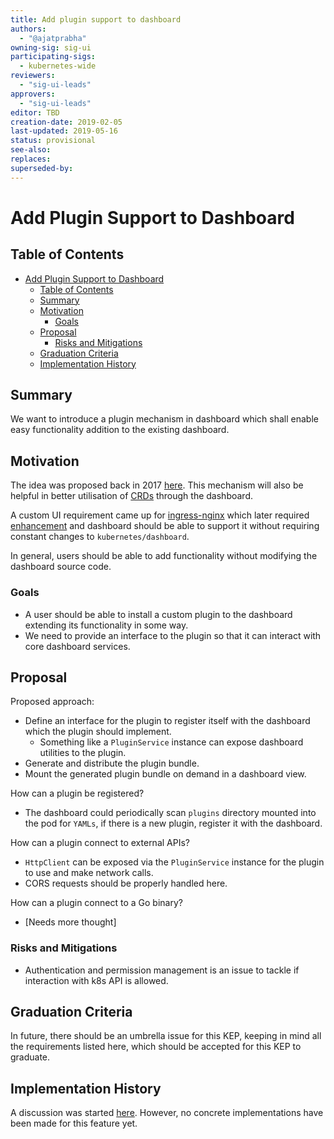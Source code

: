 ```yaml
---
title: Add plugin support to dashboard
authors:
  - "@ajatprabha"
owning-sig: sig-ui
participating-sigs:
  - kubernetes-wide
reviewers:
  - "sig-ui-leads"
approvers:
  - "sig-ui-leads"
editor: TBD
creation-date: 2019-02-05
last-updated: 2019-05-16
status: provisional
see-also:
replaces:
superseded-by:
---
```


# Add Plugin Support to Dashboard

## Table of Contents

- [Add Plugin Support to Dashboard](#add-plugin-support-to-dashboard)
  - [Table of Contents](#table-of-contents)
  - [Summary](#summary)
  - [Motivation](#motivation)
    - [Goals](#goals)
  - [Proposal](#proposal)
    - [Risks and Mitigations](#risks-and-mitigations)
  - [Graduation Criteria](#graduation-criteria)
  - [Implementation History](#implementation-history)

## Summary

<!-- The `Summary` section is incredibly important for producing high quality user focused documentation such as release notes or a development road map.
It should be possible to collect this information before implementation begins in order to avoid requiring implementors to split their attention between writing release notes and implementing the feature itself.
KEP editors, SIG Docs, and SIG PM should help to ensure that the tone and content of the `Summary` section is useful for a wide audience.

A good summary is probably at least a paragraph in length. -->

We want to introduce a plugin mechanism in dashboard which shall enable easy functionality addition to the existing dashboard. 

## Motivation

<!-- This section is for explicitly listing the motivation, goals and non-goals of this KEP.
Describe why the change is important and the benefits to users.
The motivation section can optionally provide links to [experience reports][] to demonstrate the interest in a KEP within the wider Kubernetes community.

[experience reports]: https://github.com/golang/go/wiki/ExperienceReports -->

The idea was proposed back in 2017 [here](https://github.com/kubernetes/dashboard/issues/1832). This mechanism will also be helpful in better utilisation of [CRDs](https://kubernetes.io/docs/concepts/extend-kubernetes/api-extension/custom-resources/#customresourcedefinitions) through the dashboard.

A custom UI requirement came up for [ingress-nginx](https://github.com/kubernetes/ingress-nginx/issues/109) which later required [enhancement](https://github.com/kubernetes/ingress-nginx/issues/2480) and dashboard should be able to support it without requiring constant changes to `kubernetes/dashboard`.

In general, users should be able to add functionality without modifying the dashboard source code.

### Goals

<!-- List the specific goals of the KEP.
How will we know that this has succeeded? -->

- A user should be able to install a custom plugin to the dashboard extending its functionality in some way.
- We need to provide an interface to the plugin so that it can interact with core dashboard services.

<!-- ### Non-Goals -->

<!-- What is out of scope for his KEP?
Listing non-goals helps to focus discussion and make progress. -->

## Proposal

<!-- This is where we get down to the nitty gritty of what the proposal actually is. -->

Proposed approach:
- Define an interface for the plugin to register itself with the dashboard which the plugin should implement.
  - Something like a `PluginService` instance can expose dashboard utilities to the plugin.
- Generate and distribute the plugin bundle.
- Mount the generated plugin bundle on demand in a dashboard view.

How can a plugin be registered?
  - The dashboard could periodically scan `plugins` directory mounted into the pod for `YAMLs`, if there is a new plugin, register it with the dashboard.

How can a plugin connect to external APIs?
- `HttpClient` can be exposed via the `PluginService` instance for the plugin to use and make network calls.
- CORS requests should be properly handled here.

How can a plugin connect to a Go binary?
- [Needs more thought]

<!-- ### User Stories [optional] -->

<!-- Detail the things that people will be able to do if this KEP is implemented.
Include as much detail as possible so that people can understand the "how" of the system.
The goal here is to make this feel real for users without getting bogged down. -->

<!-- #### Story 1 [Update required] -->

<!-- ### Implementation Details/Notes/Constraints [optional] -->

<!-- What are the caveats to the implementation?
What are some important details that didn't come across above.
Go in to as much detail as necessary here.
This might be a good place to talk about core concepts and how they releate. -->

### Risks and Mitigations

<!-- What are the risks of this proposal and how do we mitigate.
Think broadly.
For example, consider both security and how this will impact the larger kubernetes ecosystem. -->

- Authentication and permission management is an issue to tackle if interaction with k8s API is allowed.

## Graduation Criteria

<!-- How will we know that this has succeeded?
Gathering user feedback is crucial for building high quality experiences and SIGs have the important responsibility of setting milestones for stability and completeness.
Hopefully the content previously contained in [umbrella issues][] will be tracked in the `Graduation Criteria` section.

[umbrella issues]: https://github.com/kubernetes/kubernetes/issues/42752 -->

In future, there should be an umbrella issue for this KEP, keeping in mind all the requirements listed here, which should be accepted for this KEP to graduate.

## Implementation History

<!-- Major milestones in the life cycle of a KEP should be tracked in `Implementation History`.
Major milestones might include

- the `Summary` and `Motivation` sections being merged signaling SIG acceptance
- the `Proposal` section being merged signaling agreement on a proposed design
- the date implementation started
- the first Kubernetes release where an initial version of the KEP was available
- the version of Kubernetes where the KEP graduated to general availability
- when the KEP was retired or superseded -->
  
A discussion was started [here](https://github.com/kubernetes/dashboard/issues/1832). However, no concrete implementations have been made for this feature yet.

<!-- ## Drawbacks [optional] -->

<!-- Why should this KEP _not_ be implemented. -->

<!-- ## Alternatives [optional] -->

<!-- Similar to the `Drawbacks` section the `Alternatives` section is used to highlight and record other possible approaches to delivering the value proposed by a KEP. -->

<!-- ## Infrastructure Needed [optional] -->

<!-- Use this section if you need things from the project/SIG.
Examples include a new subproject, repos requested, github details.
Listing these here allows a SIG to get the process for these resources started right away. -->